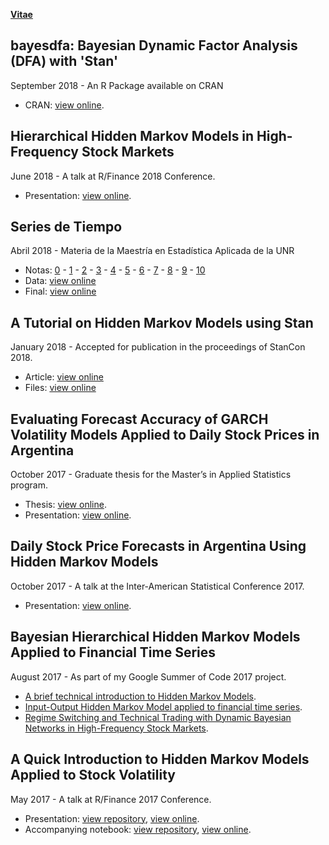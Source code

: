 [__Vitae__](./personal/cv_luis_damiano.pdf)

## bayesdfa: Bayesian Dynamic Factor Analysis (DFA) with 'Stan'
September 2018 - An R Package available on CRAN

* CRAN: [view online](https://cran.r-project.org/web/packages/bayesdfa/).

## Hierarchical Hidden Markov Models in High-Frequency Stock Markets
June 2018 - A talk at R/Finance 2018 Conference.

* Presentation: [view online](http://past.rinfinance.com/agenda/2018/LuisDamiano.pdf).

## Series de Tiempo
Abril 2018 - Materia de la Maestría en Estadística Aplicada de la UNR

* Notas: [0](https://github.com/luisdamiano/unrseries18/raw/master/clases/out/0.pdf) - [1](https://github.com/luisdamiano/unrseries18/raw/master/clases/out/1.pdf) - [2](https://github.com/luisdamiano/unrseries18/raw/master/clases/out/2.pdf) - [3](https://github.com/luisdamiano/unrseries18/raw/master/clases/out/3.pdf) - [4](https://github.com/luisdamiano/unrseries18/raw/master/clases/out/4.pdf) - [5](https://github.com/luisdamiano/unrseries18/raw/master/clases/out/5.pdf) - [6](https://github.com/luisdamiano/unrseries18/raw/master/clases/out/6.pdf) - [7](https://github.com/luisdamiano/unrseries18/raw/master/clases/out/7.pdf) - [8](https://github.com/luisdamiano/unrseries18/raw/master/clases/out/8.pdf) -
[9](https://github.com/luisdamiano/unrseries18/raw/master/clases/out/9.pdf) -
[10](https://github.com/luisdamiano/unrseries18/raw/master/clases/out/10.pdf)
* Data: [view online](https://github.com/luisdamiano/unrseries18/tree/master/clases/data)
* Final: [view online](https://github.com/luisdamiano/unrseries18/raw/master/final.pdf)

## A Tutorial on Hidden Markov Models using Stan
January 2018 - Accepted for publication in the proceedings of StanCon 2018.

* Article: [view online](https://doi.org/10.5281/zenodo.1284341)
* Files: [view online](https://github.com/stan-dev/stancon_talks/tree/master/2018/Contributed-Talks/04_damiano)

## Evaluating Forecast Accuracy of GARCH Volatility Models Applied to Daily Stock Prices in Argentina
October 2017 - Graduate thesis for the Master’s in Applied Statistics program.

* Thesis: [view online](./personal/GARCH_forecast_accuracy.pdf).
* Presentation: [view online](./personal/GARCH_forecast_accuracy_presentation.pdf).

##  Daily Stock Price Forecasts in Argentina Using Hidden Markov Models
October 2017 - A talk at the Inter-American Statistical Conference 2017.

* Presentation: [view online](./personal/IOHMM_stock_forecast_argentina.pdf).

## Bayesian Hierarchical Hidden Markov Models Applied to Financial Time Series
August 2017 - As part of my Google Summer of Code 2017 project.

* [A brief technical introduction to Hidden Markov Models](gsoc17/hmm_techreview.pdf).
* [Input-Output Hidden Markov Model applied to financial time series](gsoc17/iohmm_financial_time_series.html).
* [Regime Switching and Technical Trading with Dynamic Bayesian Networks in High-Frequency Stock Markets](gsoc17/rs_technical_trading.pdf).

## A Quick Introduction to Hidden Markov Models Applied to Stock Volatility
May 2017 - A talk at R/Finance 2017 Conference.

* Presentation: [view repository](https://github.com/luisdamiano/rfinance17/), [view online](./rfinance17/presentation/presentation.html).
* Accompanying notebook: [view repository](https://github.com/luisdamiano/rfinance17/), [view online](./rfinance17/notebook/notebook.nb.html).
